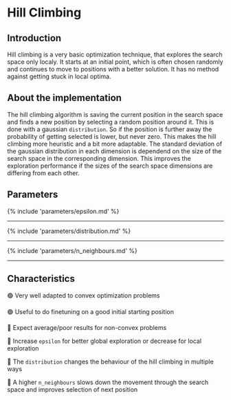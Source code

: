 # Hill Climbing


## Introduction

Hill climbing is a very basic optimization technique, that explores the search space only localy. It starts at an initial point, which is often chosen randomly and continues to move to positions with a better solution. It has no method against getting stuck in local optima.



## About the implementation

The hill climbing algorithm is saving the current position in the search space and finds a new position by selecting a random position around it. This is done with a gaussian `distribution`. So if the position is further away the probability of getting selected is lower, but never zero. This makes the hill climbing more heuristic and a bit more adaptable. The standard deviation of the gaussian distribution in each dimension is dependend on the size of the search space in the corresponding dimension. This improves the exploration performance if the sizes of the search space dimensions are differing from each other.



## Parameters

{% include 'parameters/epsilon.md' %}


---

{% include 'parameters/distribution.md' %}


---

{% include 'parameters/n_neighbours.md' %}


---


## Characteristics

🟢 Very well adapted to convex optimization problems

🟢 Useful to do finetuning on a good initial starting position

🔴 Expect average/poor results for non-convex problems

🔵 Increase `epsilon` for better global exploration or decrease for local exploration

🔵 The `distribution` changes the behaviour of the hill climbing in multiple ways

🔵 A higher `n_neighbours` slows down the movement through the search space and improves selection of next position
